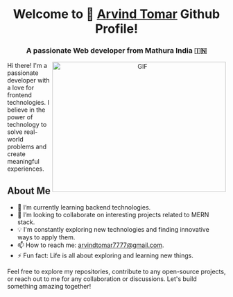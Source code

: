 <h1 align="center">Welcome to 👋 <a href="https://100rabhcsmc.github.io/Me.io/" target="blank">
 Arvind Tomar</a> Github Profile!</h1>
<h3 align="center">A passionate Web developer from Mathura India &#127470;&#127475</h3>

<a target="_blank" align="center">
  <img align="right" top="500" height="300" width="400" alt="GIF" src="https://media.giphy.com/media/SWoSkN6DxTszqIKEqv/giphy.gif">
</a>

Hi there! I'm  a passionate developer with a love for frontend technologies. I believe in the power of technology to solve real-world problems and create meaningful experiences.

## About Me

- 🌱 I’m currently learning backend technologies.
- 👯 I’m looking to collaborate on interesting projects related to MERN stack.
- 💡 I'm constantly exploring new technologies and finding innovative ways to apply them.
- 📫 How to reach me: arvindtomar7777@gmail.com.
- ⚡ Fun fact: Life is all about exploring and learning new things.

Feel free to explore my repositories, contribute to any open-source projects, or reach out to me for any collaboration or discussions. Let's build something amazing together!
